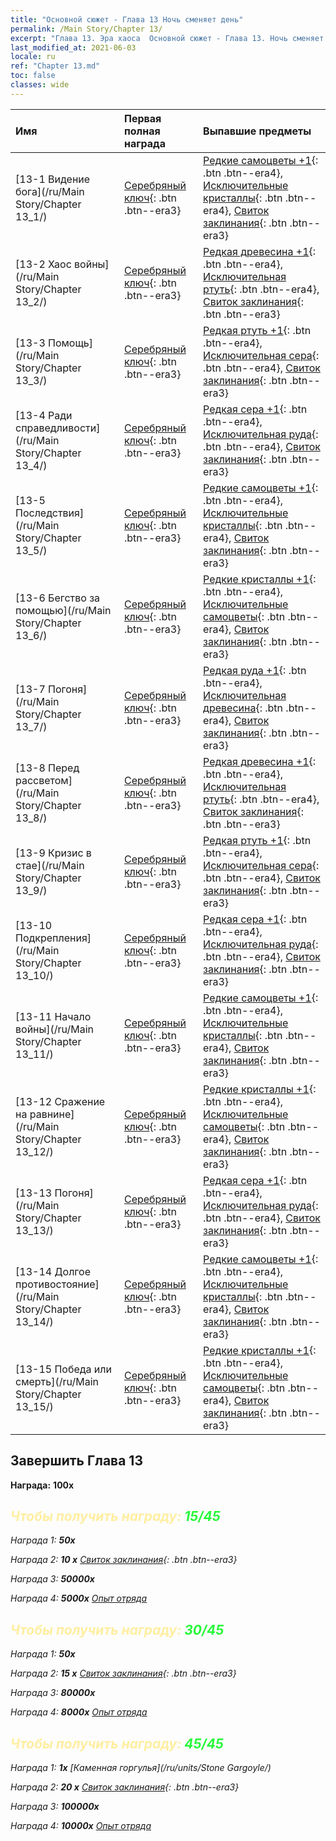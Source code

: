 ```yaml
---
title: "Основной сюжет - Глава 13 Ночь сменяет день"
permalink: /Main Story/Chapter 13/
excerpt: "Глава 13. Эра хаоса  Основной сюжет - Глава 13. Ночь сменяет день"
last_modified_at: 2021-06-03
locale: ru
ref: "Chapter 13.md"
toc: false
classes: wide
---
```


  | Имя |  Первая полная награда | Выпавшие предметы |
  |:------------|:------------|:------------| 
  | [13-1 Видение бога](/ru/Main Story/Chapter 13_1/) | [Серебряный ключ](/ItemsRU/con_693/){: .btn .btn--era3} | [Редкие самоцветы +1](/ItemsRU/mat_44/){: .btn .btn--era4}, [Исключительные кристаллы](/ItemsRU/mat_38/){: .btn .btn--era4}, [Свиток заклинания](/ItemsRU/con_694/){: .btn .btn--era3} |
  | [13-2 Хаос войны](/ru/Main Story/Chapter 13_2/) | [Серебряный ключ](/ItemsRU/con_693/){: .btn .btn--era3} | [Редкая древесина +1](/ItemsRU/mat_41/){: .btn .btn--era4}, [Исключительная ртуть](/ItemsRU/mat_35/){: .btn .btn--era4}, [Свиток заклинания](/ItemsRU/con_694/){: .btn .btn--era3} |
  | [13-3 Помощь](/ru/Main Story/Chapter 13_3/) | [Серебряный ключ](/ItemsRU/con_693/){: .btn .btn--era3} | [Редкая ртуть +1](/ItemsRU/mat_42/){: .btn .btn--era4}, [Исключительная сера](/ItemsRU/mat_36/){: .btn .btn--era4}, [Свиток заклинания](/ItemsRU/con_694/){: .btn .btn--era3} |
  | [13-4 Ради справедливости](/ru/Main Story/Chapter 13_4/) | [Серебряный ключ](/ItemsRU/con_693/){: .btn .btn--era3} | [Редкая сера +1](/ItemsRU/mat_43/){: .btn .btn--era4}, [Исключительная руда](/ItemsRU/mat_33/){: .btn .btn--era4}, [Свиток заклинания](/ItemsRU/con_694/){: .btn .btn--era3} |
  | [13-5 Последствия](/ru/Main Story/Chapter 13_5/) | [Серебряный ключ](/ItemsRU/con_693/){: .btn .btn--era3} | [Редкие самоцветы +1](/ItemsRU/mat_44/){: .btn .btn--era4}, [Исключительные кристаллы](/ItemsRU/mat_38/){: .btn .btn--era4}, [Свиток заклинания](/ItemsRU/con_694/){: .btn .btn--era3} |
  | [13-6 Бегство за помощью](/ru/Main Story/Chapter 13_6/) | [Серебряный ключ](/ItemsRU/con_693/){: .btn .btn--era3} | [Редкие кристаллы +1](/ItemsRU/mat_45/){: .btn .btn--era4}, [Исключительные самоцветы](/ItemsRU/mat_37/){: .btn .btn--era4}, [Свиток заклинания](/ItemsRU/con_694/){: .btn .btn--era3} |
  | [13-7 Погоня](/ru/Main Story/Chapter 13_7/) | [Серебряный ключ](/ItemsRU/con_693/){: .btn .btn--era3} | [Редкая руда +1](/ItemsRU/mat_40/){: .btn .btn--era4}, [Исключительная древесина](/ItemsRU/mat_34/){: .btn .btn--era4}, [Свиток заклинания](/ItemsRU/con_694/){: .btn .btn--era3} |
  | [13-8 Перед рассветом](/ru/Main Story/Chapter 13_8/) | [Серебряный ключ](/ItemsRU/con_693/){: .btn .btn--era3} | [Редкая древесина +1](/ItemsRU/mat_41/){: .btn .btn--era4}, [Исключительная ртуть](/ItemsRU/mat_35/){: .btn .btn--era4}, [Свиток заклинания](/ItemsRU/con_694/){: .btn .btn--era3} |
  | [13-9 Кризис в стае](/ru/Main Story/Chapter 13_9/) | [Серебряный ключ](/ItemsRU/con_693/){: .btn .btn--era3} | [Редкая ртуть +1](/ItemsRU/mat_42/){: .btn .btn--era4}, [Исключительная сера](/ItemsRU/mat_36/){: .btn .btn--era4}, [Свиток заклинания](/ItemsRU/con_694/){: .btn .btn--era3} |
  | [13-10 Подкрепления](/ru/Main Story/Chapter 13_10/) | [Серебряный ключ](/ItemsRU/con_693/){: .btn .btn--era3} | [Редкая сера +1](/ItemsRU/mat_43/){: .btn .btn--era4}, [Исключительная руда](/ItemsRU/mat_33/){: .btn .btn--era4}, [Свиток заклинания](/ItemsRU/con_694/){: .btn .btn--era3} |
  | [13-11 Начало войны](/ru/Main Story/Chapter 13_11/) | [Серебряный ключ](/ItemsRU/con_693/){: .btn .btn--era3} | [Редкие самоцветы +1](/ItemsRU/mat_44/){: .btn .btn--era4}, [Исключительные кристаллы](/ItemsRU/mat_38/){: .btn .btn--era4}, [Свиток заклинания](/ItemsRU/con_694/){: .btn .btn--era3} |
  | [13-12 Сражение на равнине](/ru/Main Story/Chapter 13_12/) | [Серебряный ключ](/ItemsRU/con_693/){: .btn .btn--era3} | [Редкие кристаллы +1](/ItemsRU/mat_45/){: .btn .btn--era4}, [Исключительные самоцветы](/ItemsRU/mat_37/){: .btn .btn--era4}, [Свиток заклинания](/ItemsRU/con_694/){: .btn .btn--era3} |
  | [13-13 Погоня](/ru/Main Story/Chapter 13_13/) | [Серебряный ключ](/ItemsRU/con_693/){: .btn .btn--era3} | [Редкая сера +1](/ItemsRU/mat_43/){: .btn .btn--era4}, [Исключительная руда](/ItemsRU/mat_33/){: .btn .btn--era4}, [Свиток заклинания](/ItemsRU/con_694/){: .btn .btn--era3} |
  | [13-14 Долгое противостояние](/ru/Main Story/Chapter 13_14/) | [Серебряный ключ](/ItemsRU/con_693/){: .btn .btn--era3} | [Редкие самоцветы +1](/ItemsRU/mat_44/){: .btn .btn--era4}, [Исключительные кристаллы](/ItemsRU/mat_38/){: .btn .btn--era4}, [Свиток заклинания](/ItemsRU/con_694/){: .btn .btn--era3} |
  | [13-15 Победа или смерть](/ru/Main Story/Chapter 13_15/) | [Серебряный ключ](/ItemsRU/con_693/){: .btn .btn--era3} | [Редкие кристаллы +1](/ItemsRU/mat_45/){: .btn .btn--era4}, [Исключительные самоцветы](/ItemsRU/mat_37/){: .btn .btn--era4}, [Свиток заклинания](/ItemsRU/con_694/){: .btn .btn--era3} |


## Завершить Глава 13

 **Награда:**  **100x** <i class="fas fa-gem"/>



## <span style="color: #ffeea0">Чтобы получить награду: </span><span style="color: #27f73a">15/45</span>

 Награда 1:  **50x** <i class="fas fa-gem"/>

 Награда 2: **10 x** [Свиток заклинания](/ItemsRU/con_694/){: .btn .btn--era3}

 Награда 3:  **50000x** <i class="fas fa-coins"/>

 Награда 4:  **5000x** [Опыт отряда](/ItemsRU/con_902/)



## <span style="color: #ffeea0">Чтобы получить награду: </span><span style="color: #27f73a">30/45</span>

 Награда 1:  **50x** <i class="fas fa-gem"/>

 Награда 2: **15 x** [Свиток заклинания](/ItemsRU/con_694/){: .btn .btn--era3}

 Награда 3:  **80000x** <i class="fas fa-coins"/>

 Награда 4:  **8000x** [Опыт отряда](/ItemsRU/con_902/)



## <span style="color: #ffeea0">Чтобы получить награду: </span><span style="color: #27f73a">45/45</span>

 Награда 1:  **1x** [Каменная горгулья](/ru/units/Stone Gargoyle/)

 Награда 2: **20 x** [Свиток заклинания](/ItemsRU/con_694/){: .btn .btn--era3}

 Награда 3:  **100000x** <i class="fas fa-coins"/>

 Награда 4:  **10000x** [Опыт отряда](/ItemsRU/con_902/)

